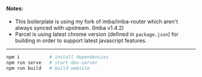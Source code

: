 #### Notes: 

- This boilerplate is using my fork of imba/imba-router which aren't always synced with upstream. (Imba v1.4.2)
- Parcel is using latest chrome version (defined in `package.json`) for building in order to support latest javascript features.
	
---

```sh
npm i         	# install dependencies
npm run serve 	# start dev-server
npm run build 	# build website
```
